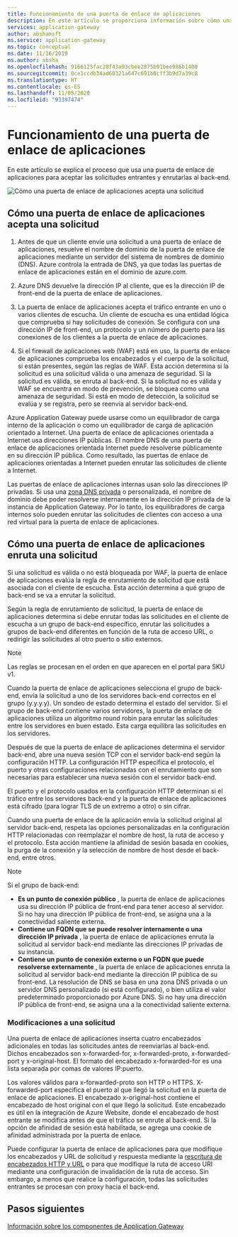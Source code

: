 ```yaml
---
title: Funcionamiento de una puerta de enlace de aplicaciones
description: En este artículo se proporciona información sobre cómo una puerta de enlace de aplicaciones para acepta las solicitudes entrantes y las enruta al back-end.
services: application-gateway
author: abshamsft
ms.service: application-gateway
ms.topic: conceptual
ms.date: 11/16/2019
ms.author: absha
ms.openlocfilehash: 9166125fac28f43a93cbee2875b91bee986b1400
ms.sourcegitcommit: 0ce1ccdb34ad60321a647c691b0cff3b9d7a39c8
ms.translationtype: HT
ms.contentlocale: es-ES
ms.lasthandoff: 11/05/2020
ms.locfileid: "93397474"
---
```

# <a name="how-an-application-gateway-works"></a>Funcionamiento de una puerta de enlace de aplicaciones

En este artículo se explica el proceso que usa una puerta de enlace de aplicaciones para aceptar las solicitudes entrantes y enrutarlas al back-end.

![Cómo una puerta de enlace de aplicaciones acepta una solicitud](./media/how-application-gateway-works/how-application-gateway-works.png)

## <a name="how-an-application-gateway-accepts-a-request"></a>Cómo una puerta de enlace de aplicaciones acepta una solicitud

1. Antes de que un cliente envíe una solicitud a una puerta de enlace de aplicaciones, resuelve el nombre de dominio de la puerta de enlace de aplicaciones mediante un servidor del sistema de nombres de dominio (DNS). Azure controla la entrada de DNS, ya que todas las puertas de enlace de aplicaciones están en el dominio de azure.com.

2. Azure DNS devuelve la dirección IP al cliente, que es la dirección IP de front-end de la puerta de enlace de aplicaciones.

3. La puerta de enlace de aplicaciones acepta el tráfico entrante en uno o varios clientes de escucha. Un cliente de escucha es una entidad lógica que comprueba si hay solicitudes de conexión. Se configura con una dirección IP de front-end, un protocolo y un número de puerto para las conexiones de los clientes a la puerta de enlace de aplicaciones.

4. Si el firewall de aplicaciones web (WAF) está en uso, la puerta de enlace de aplicaciones comprueba los encabezados y el cuerpo de la solicitud, si están presentes, según las reglas de WAF. Esta acción determina si la solicitud es una solicitud válida o una amenaza de seguridad. Si la solicitud es válida, se enruta al back-end. Si la solicitud no es válida y WAF se encuentra en modo de prevención, se bloquea como una amenaza de seguridad. Si está en modo de detección, la solicitud se evalúa y se registra, pero se reenvía al servidor back-end.

Azure Application Gateway puede usarse como un equilibrador de carga interno de la aplicación o como un equilibrador de carga de aplicación orientado a Internet. Una puerta de enlace de aplicaciones orientada a Internet usa direcciones IP públicas. El nombre DNS de una puerta de enlace de aplicaciones orientada Internet puede resolverse públicamente en su dirección IP pública. Como resultado, las puertas de enlace de aplicaciones orientadas a Internet pueden enrutar las solicitudes de cliente a Internet.

Las puertas de enlace de aplicaciones internas usan solo las direcciones IP privadas. Si usa una [zona DNS privada](../dns/private-dns-overview.md) o personalizada, el nombre de dominio debe poder resolverse internamente en la dirección IP privada de la instancia de Application Gateway. Por lo tanto, los equilibradores de carga internos solo pueden enrutar las solicitudes de clientes con acceso a una red virtual para la puerta de enlace de aplicaciones.

## <a name="how-an-application-gateway-routes-a-request"></a>Cómo una puerta de enlace de aplicaciones enruta una solicitud

Si una solicitud es válida o no está bloqueada por WAF, la puerta de enlace de aplicaciones evalúa la regla de enrutamiento de solicitud que está asociada con el cliente de escucha. Esta acción determina a qué grupo de back-end se va a enrutar la solicitud.

Según la regla de enrutamiento de solicitud, la puerta de enlace de aplicaciones determina si debe enrutar todas las solicitudes en el cliente de escucha a un grupo de back-end específico, enrutar las solicitudes a grupos de back-end diferentes en función de la ruta de acceso URL, o redirigir las solicitudes al otro puerto o sitio externos.
>[!NOTE]
>Las reglas se procesan en el orden en que aparecen en el portal para SKU v1. 

Cuando la puerta de enlace de aplicaciones selecciona el grupo de back-end, envía la solicitud a uno de los servidores back-end correctos en el grupo (y.y.y.y). Un sondeo de estado determina el estado del servidor. Si el grupo de back-end contiene varios servidores, la puerta de enlace de aplicaciones utiliza un algoritmo round robin para enrutar las solicitudes entre los servidores en buen estado. Esta carga equilibra las solicitudes en los servidores.

Después de que la puerta de enlace de aplicaciones determina el servidor back-end, abre una nueva sesión TCP con el servidor back-end según la configuración HTTP. La configuración HTTP especifica el protocolo, el puerto y otras configuraciones relacionadas con el enrutamiento que son necesarias para establecer una nueva sesión con el servidor back-end.

El puerto y el protocolo usados en la configuración HTTP determinan si el tráfico entre los servidores back-end y la puerta de enlace de aplicaciones está cifrado (para lograr TLS de un extremo a otro) o sin cifrar.

Cuando una puerta de enlace de la aplicación envía la solicitud original al servidor back-end, respeta las opciones personalizadas en la configuración HTTP relacionadas con reemplazar el nombre de host, la ruta de acceso y el protocolo. Esta acción mantiene la afinidad de sesión basada en cookies, la purga de la conexión y la selección de nombre de host desde el back-end, entre otros.

 >[!NOTE]
>Si el grupo de back-end:
> - **Es un punto de conexión público** , la puerta de enlace de aplicaciones usa su dirección IP pública de front-end para tener acceso al servidor. Si no hay una dirección IP pública de front-end, se asigna una a la conectividad saliente externa.
> - **Contiene un FQDN que se puede resolver internamente o una dirección IP privada** , la puerta de enlace de aplicaciones enruta la solicitud al servidor back-end mediante las direcciones IP privadas de su instancia.
> - **Contiene un punto de conexión externo o un FQDN que puede resolverse externamente** , la puerta de enlace de aplicaciones enruta la solicitud al servidor back-end mediante la dirección IP pública de su front-end. La resolución de DNS se basa en una zona DNS privada o un servidor DNS personalizado (si está configurado), o bien utiliza el valor predeterminado proporcionado por Azure DNS. Si no hay una dirección IP pública de front-end, se asigna una a la conectividad saliente externa.

### <a name="modifications-to-the-request"></a>Modificaciones a una solicitud

Una puerta de enlace de aplicaciones inserta cuatro encabezados adicionales en todas las solicitudes antes de reenviarlas al back-end. Dichos encabezados son x-forwarded-for, x-forwarded-proto, x-forwarded-port y x-original-host. El formato del encabezado x-forwarded-for es una lista separada por comas de valores IP:puerto.

Los valores válidos para x-forwarded-proto son HTTP o HTTPS. X-forwarded-port especifica el puerto al que llegó la solicitud en la puerta de enlace de aplicaciones. El encabezado x-original-host contiene el encabezado de host original con el que llegó la solicitud. Este encabezado es útil en la integración de Azure Website, donde el encabezado de host entrante se modifica antes de que el tráfico se enrute al back-end. Si la opción de afinidad de sesión está habilitada, se agrega una cookie de afinidad administrada por la puerta de enlace.

Puede configurar la puerta de enlace de aplicaciones para que modifique los encabezados y URL de solicitud y respuesta mediante la [rescritura de encabezados HTTP y URL](rewrite-http-headers-url.md) o para que modifique la ruta de acceso URI mediante una configuración de invalidación de la ruta de acceso. Sin embargo, a menos que realice la configuración, todas las solicitudes entrantes se procesan con proxy hacia el back-end.

## <a name="next-steps"></a>Pasos siguientes

[Información sobre los componentes de Application Gateway](application-gateway-components.md)